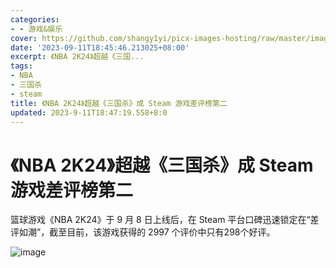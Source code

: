 ```yaml
---
categories:
- - 游戏&娱乐
cover: https://github.com/shangy1yi/picx-images-hosting/raw/master/image.4aarjgms8tm0.webp
date: '2023-09-11T18:45:46.213025+08:00'
excerpt: 《NBA 2K24》超越《三国...
tags:
- NBA
- 三国杀
- steam
title: 《NBA 2K24》超越《三国杀》成 Steam 游戏差评榜第二
updated: 2023-9-11T18:47:19.558+8:0
---
```

# 《NBA 2K24》超越《三国杀》成 Steam 游戏差评榜第二

篮球游戏《NBA 2K24》于 9 月 8 日上线后，在 Steam 平台口碑迅速锁定在“差评如潮”，截至目前，该游戏获得的 2997 个评价中只有298个好评。

<img src="https://github.com/shangy1yi/picx-images-hosting/raw/master/image.2epf9lxjqe68.webp" alt="image" />
